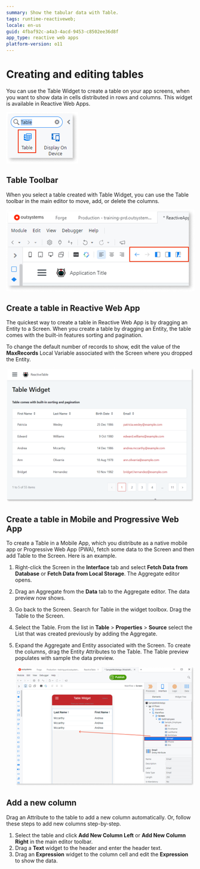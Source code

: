 ```yaml
---
summary: Show the tabular data with Table.
tags: runtime-reactiveweb;
locale: en-us
guid: 4fbaf92c-a4a3-4acd-9453-c8502ee36d8f
app_type: reactive web apps
platform-version: o11
---
```


# Creating and editing tables

You can use the Table Widget to create a table on your app screens, when you want to show data in cells distributed in rows and columns. This widget is available in Reactive Web Apps.

![Table Widget](<images/table-in-toolbar-ss.png>)

## Table Toolbar

When you select a table created with Table Widget, you can use the Table toolbar in the main editor to move, add, or delete the columns.

![Table Widget](<images/table-edit-commands-ss.png>)

## Create a table in Reactive Web App

The quickest way to create a table in Reactive Web App is by dragging an Entity to a Screen. When you create a table by dragging an Entity, the table comes with the built-in features sorting and pagination.

To change the default number of records to show, edit the value of the **MaxRecords** Local Variable associated with the Screen where you dropped the Entity. 

![Table Widget](<images/table-from-entity-preview-ss.png?width=700>)

## Create a table in Mobile and Progressive Web App

To create a Table in a Mobile App, which you distribute as a native mobile app or Progressive Web App (PWA), fetch some data to the Screen and then add Table to the Screen. Here is an example.

1. Right-click the Screen in the **Interface** tab and select **Fetch Data from Database** or **Fetch Data from Local Storage**. The Aggregate editor opens.
2. Drag an Aggregate from the **Data** tab to the Aggregate editor. The data preview now shows.
3. Go back to the Screen. Search for Table in the widget toolbox. Drag the Table to the Screen.
4. Select the Table. From the list in **Table** > **Properties** > **Source** select the List that was created previously by adding the Aggregate.
5. Expand the Aggregate and Entity associated with the Screen. To create the columns, drag the Entity Attributes to the Table. The Table preview populates with sample the data preview.

    ![Table Widget in a mobile app](<images/table-mobile-app-create-column-ss.png?width=700>)

## Add a new column

Drag an Attribute to the table to add a new column automatically. Or, follow these steps to add new columns step-by-step.

1. Select the table and click **Add New Column Left** or **Add New Column Right** in the main editor toolbar.
1. Drag a **Text** widget to the header and enter the header text.
1. Drag an **Expression** widget to the column cell and edit the **Expression** to show the data.